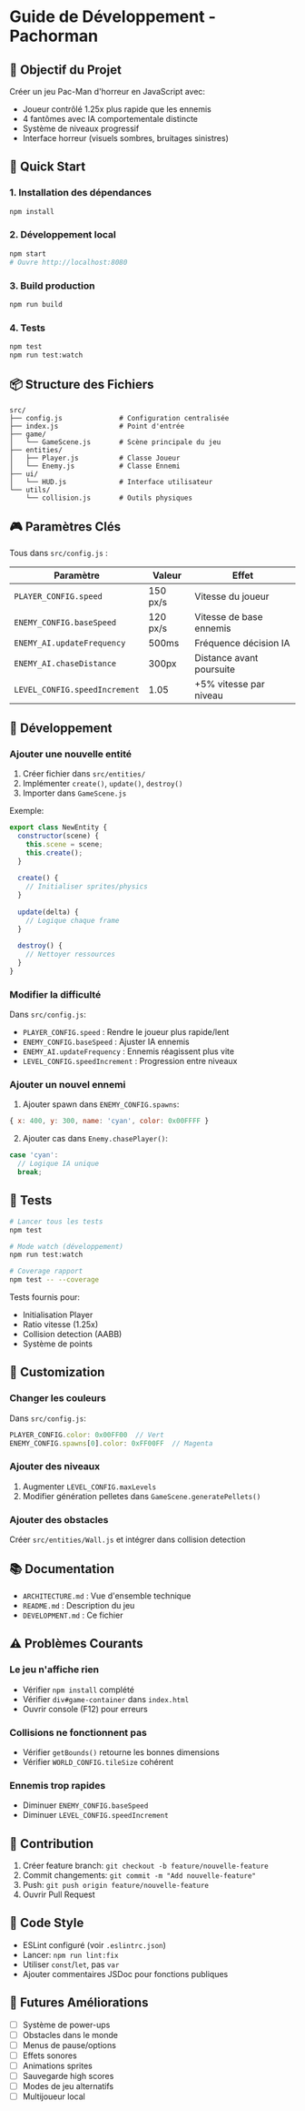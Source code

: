 # Guide de Développement - Pachorman

## 🎯 Objectif du Projet

Créer un jeu Pac-Man d'horreur en JavaScript avec:
- Joueur contrôlé 1.25x plus rapide que les ennemis
- 4 fantômes avec IA comportementale distincte
- Système de niveaux progressif
- Interface horreur (visuels sombres, bruitages sinistres)

## 🚀 Quick Start

### 1. Installation des dépendances
```bash
npm install
```

### 2. Développement local
```bash
npm start
# Ouvre http://localhost:8080
```

### 3. Build production
```bash
npm run build
```

### 4. Tests
```bash
npm test
npm run test:watch
```

## 📦 Structure des Fichiers

```
src/
├── config.js              # Configuration centralisée
├── index.js               # Point d'entrée
├── game/
│   └── GameScene.js       # Scène principale du jeu
├── entities/
│   ├── Player.js          # Classe Joueur
│   └── Enemy.js           # Classe Ennemi
├── ui/
│   └── HUD.js             # Interface utilisateur
└── utils/
    └── collision.js       # Outils physiques
```

## 🎮 Paramètres Clés

Tous dans `src/config.js` :

| Paramètre | Valeur | Effet |
|-----------|--------|-------|
| `PLAYER_CONFIG.speed` | 150 px/s | Vitesse du joueur |
| `ENEMY_CONFIG.baseSpeed` | 120 px/s | Vitesse de base ennemis |
| `ENEMY_AI.updateFrequency` | 500ms | Fréquence décision IA |
| `ENEMY_AI.chaseDistance` | 300px | Distance avant poursuite |
| `LEVEL_CONFIG.speedIncrement` | 1.05 | +5% vitesse par niveau |

## 🔧 Développement

### Ajouter une nouvelle entité

1. Créer fichier dans `src/entities/`
2. Implémenter `create()`, `update()`, `destroy()`
3. Importer dans `GameScene.js`

Exemple:
```javascript
export class NewEntity {
  constructor(scene) {
    this.scene = scene;
    this.create();
  }
  
  create() {
    // Initialiser sprites/physics
  }
  
  update(delta) {
    // Logique chaque frame
  }
  
  destroy() {
    // Nettoyer ressources
  }
}
```

### Modifier la difficulté

Dans `src/config.js`:
- `PLAYER_CONFIG.speed` : Rendre le joueur plus rapide/lent
- `ENEMY_CONFIG.baseSpeed` : Ajuster IA ennemis
- `ENEMY_AI.updateFrequency` : Ennemis réagissent plus vite
- `LEVEL_CONFIG.speedIncrement` : Progression entre niveaux

### Ajouter un nouvel ennemi

1. Ajouter spawn dans `ENEMY_CONFIG.spawns`:
```javascript
{ x: 400, y: 300, name: 'cyan', color: 0x00FFFF }
```

2. Ajouter cas dans `Enemy.chasePlayer()`:
```javascript
case 'cyan':
  // Logique IA unique
  break;
```

## 🧪 Tests

```bash
# Lancer tous les tests
npm test

# Mode watch (développement)
npm run test:watch

# Coverage rapport
npm test -- --coverage
```

Tests fournis pour:
- Initialisation Player
- Ratio vitesse (1.25x)
- Collision detection (AABB)
- Système de points

## 🎨 Customization

### Changer les couleurs

Dans `src/config.js`:
```javascript
PLAYER_CONFIG.color: 0x00FF00  // Vert
ENEMY_CONFIG.spawns[0].color: 0xFF00FF  // Magenta
```

### Ajouter des niveaux

1. Augmenter `LEVEL_CONFIG.maxLevels`
2. Modifier génération pelletes dans `GameScene.generatePellets()`

### Ajouter des obstacles

Créer `src/entities/Wall.js` et intégrer dans collision detection

## 📚 Documentation

- `ARCHITECTURE.md` : Vue d'ensemble technique
- `README.md` : Description du jeu
- `DEVELOPMENT.md` : Ce fichier

## ⚠️ Problèmes Courants

### Le jeu n'affiche rien
- Vérifier `npm install` complété
- Vérifier `div#game-container` dans `index.html`
- Ouvrir console (F12) pour erreurs

### Collisions ne fonctionnent pas
- Vérifier `getBounds()` retourne les bonnes dimensions
- Vérifier `WORLD_CONFIG.tileSize` cohérent

### Ennemis trop rapides
- Diminuer `ENEMY_CONFIG.baseSpeed`
- Diminuer `LEVEL_CONFIG.speedIncrement`

## 🤝 Contribution

1. Créer feature branch: `git checkout -b feature/nouvelle-feature`
2. Commit changements: `git commit -m "Add nouvelle-feature"`
3. Push: `git push origin feature/nouvelle-feature`
4. Ouvrir Pull Request

## 📝 Code Style

- ESLint configuré (voir `.eslintrc.json`)
- Lancer: `npm run lint:fix`
- Utiliser `const`/`let`, pas `var`
- Ajouter commentaires JSDoc pour fonctions publiques

## 🔮 Futures Améliorations

- [ ] Système de power-ups
- [ ] Obstacles dans le monde
- [ ] Menus de pause/options
- [ ] Effets sonores
- [ ] Animations sprites
- [ ] Sauvegarde high scores
- [ ] Modes de jeu alternatifs
- [ ] Multijoueur local
